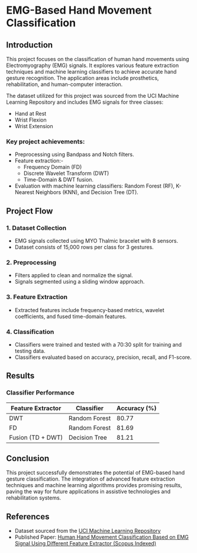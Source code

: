 # EMG-Based Hand Movement Classification

## Introduction

This project focuses on the classification of human hand movements using Electromyography (EMG) signals. It explores various feature extraction techniques and machine learning classifiers to achieve accurate hand gesture recognition. The application areas include prosthetics, rehabilitation, and human-computer interaction.

The dataset utilized for this project was sourced from the UCI Machine Learning Repository and includes EMG signals for three classes:

- Hand at Rest
- Wrist Flexion
- Wrist Extension

### Key project achievements:

- Preprocessing using Bandpass and Notch filters.
- Feature extraction:-
    - Frequency Domain (FD)
    - Discrete Wavelet Transform (DWT)
    - Time-Domain & DWT fusion.
- Evaluation with machine learning classifiers: Random Forest (RF), K-Nearest Neighbors (KNN), and Decision Tree (DT).

## Project Flow

### 1. Dataset Collection

- EMG signals collected using MYO Thalmic bracelet with 8 sensors.
- Dataset consists of 15,000 rows per class for 3 gestures.

### 2. Preprocessing

- Filters applied to clean and normalize the signal.
- Signals segmented using a sliding window approach.

### 3. Feature Extraction

- Extracted features include frequency-based metrics, wavelet coefficients, and fused time-domain features.

### 4. Classification

- Classifiers were trained and tested with a 70:30 split for training and testing data.
- Classifiers evaluated based on accuracy, precision, recall, and F1-score.

## Results

### Classifier Performance

| Feature Extractor    | Classifier        | Accuracy (%) |
| -------------------- | ----------------- | ------------ |
| DWT                  | Random Forest     | 80.77        |
| FD                   | Random Forest     | 81.69        |
| Fusion (TD + DWT)    | Decision Tree     | 81.21        |

## Conclusion

This project successfully demonstrates the potential of EMG-based hand gesture classification. The integration of advanced feature extraction techniques and machine learning algorithms provides promising results, paving the way for future applications in assistive technologies and rehabilitation systems.

## References

- Dataset sourced from the [UCI Machine Learning Repository](https://archive.ics.uci.edu/ml/datasets/EMG+Hand+Movement+Dataset)
- Published Paper: [Human Hand Movement Classification Based on EMG Signal Using Different Feature Extractor (Scopus Indexed)](https://biomedpharmajournal.org/vol17no1/human-hand-movement-classification-based-on-emg-signal-using-different-feature-extractor/)
